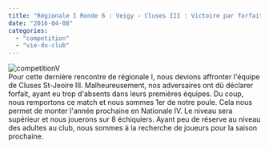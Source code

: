 ```yaml
---
title: "Régionale I Ronde 6 : Veigy - Cluses III : Victoire par forfait"
date: "2016-04-08"
categories: 
  - "competition"
  - "vie-du-club"
---
```


![competitionV](/wordpress-uploads/2015/10/competitionV-300x300.png)  
Pour cette dernière rencontre de régionale I, nous devions affronter l'équipe de Cluses St-Jeoire III. Malheureusement, nos adversaires ont dû déclarer forfait, ayant eu trop d'absents dans leurs premières équipes. Du coup, nous remportons ce match et nous sommes 1er de notre poule. Cela nous permet de monter l'année prochaine en Nationale IV. Le niveau sera supérieur et nous jouerons sur 8 échiquiers. Ayant peu de réserve au niveau des adultes au club, nous sommes à la recherche de joueurs pour la saison prochaine.
